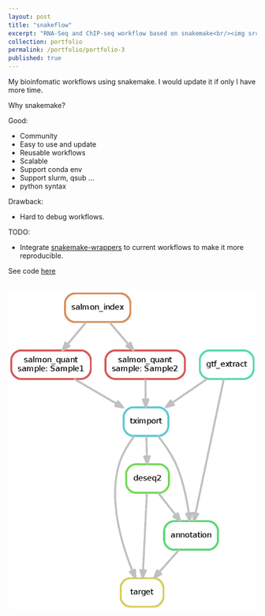 ```yaml
---
layout: post
title: "snakeflow"
excerpt: "RNA-Seq and ChIP-seq workflow based on snakemake<br/><img src='/images/salmon-deseq2-dag.png'>"
collection: portfolio
permalink: /portfolio/portfolio-3
published: true
---
```


My bioinfomatic workflows using snakemake. I would update it if only I have more time.

Why snakemake?  

Good:
- Community
- Easy to use and update
- Reusable workflows
- Scalable
- Support conda env
- Support slurm, qsub ...
- python syntax

Drawback: 
- Hard to debug workflows. 


TODO:
* Integrate [snakemake-wrappers](https://github.com/snakemake/snakemake-wrappers) to current workflows to make it more reproducible.

See code [here](https://github.com/zqfang/snakeflow)


<br/><img src='/images/salmon-deseq2-dag.png'>
